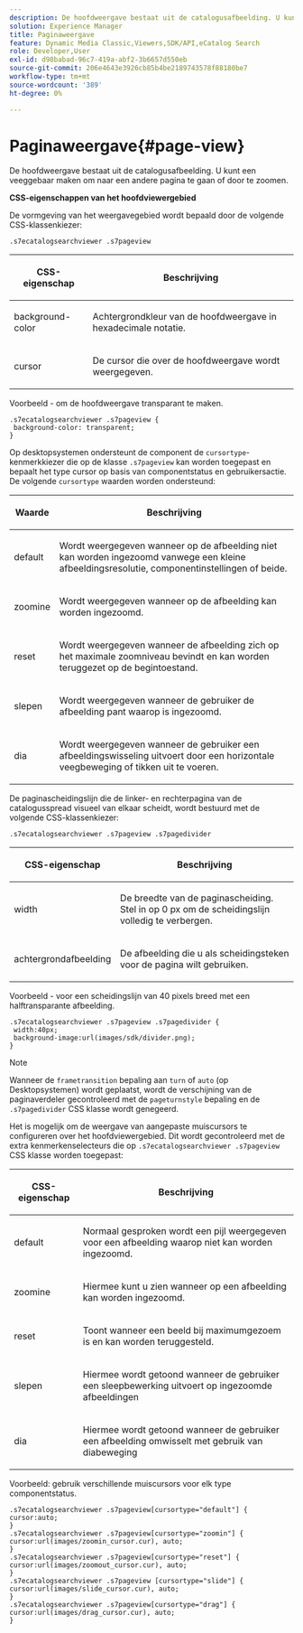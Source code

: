 ```yaml
---
description: De hoofdweergave bestaat uit de catalogusafbeelding. U kunt een veeggebaar maken om naar een andere pagina te gaan of door te zoomen.
solution: Experience Manager
title: Paginaweergave
feature: Dynamic Media Classic,Viewers,SDK/API,eCatalog Search
role: Developer,User
exl-id: d98babad-96c7-419a-abf2-3b6657d550eb
source-git-commit: 206e4643e3926cb85b4be2189743578f88180be7
workflow-type: tm+mt
source-wordcount: '389'
ht-degree: 0%

---
```


# Paginaweergave{#page-view}

De hoofdweergave bestaat uit de catalogusafbeelding. U kunt een veeggebaar maken om naar een andere pagina te gaan of door te zoomen.

<!--<a id="section_061E550C1C1D4DB2BD663A898895B38C"></a>-->

**CSS-eigenschappen van het hoofdviewergebied**

De vormgeving van het weergavegebied wordt bepaald door de volgende CSS-klassenkiezer:

```
.s7ecatalogsearchviewer .s7pageview
```

<table id="table_94EE3F5BBE4547C0B4943471CEE7EDE4"> 
 <thead> 
  <tr> 
   <th colname="col1" class="entry"> <p> CSS-eigenschap </p> </th> 
   <th colname="col2" class="entry"> <p>Beschrijving </p> </th> 
  </tr> 
 </thead>
 <tbody> 
  <tr> 
   <td colname="col1"> <p> <span class="codeph"> background-color  </span> </p> </td> 
   <td colname="col2"> <p> Achtergrondkleur van de hoofdweergave in hexadecimale notatie. </p> </td> 
  </tr> 
  <tr> 
   <td colname="col1"> <p> <span class="codeph"> cursor  </span> </p> </td> 
   <td colname="col2"> <p>De cursor die over de hoofdweergave wordt weergegeven. </p> </td> 
  </tr> 
 </tbody> 
</table>

Voorbeeld - om de hoofdweergave transparant te maken.

```
.s7ecatalogsearchviewer .s7pageview { 
 background-color: transparent; 
}
```

Op desktopsystemen ondersteunt de component de `cursortype`-kenmerkkiezer die op de klasse `.s7pageview` kan worden toegepast en bepaalt het type cursor op basis van componentstatus en gebruikersactie. De volgende `cursortype` waarden worden ondersteund:

<table id="table_45B83F6CCDE84C36B0E087CA9144BFE6"> 
 <thead> 
  <tr> 
   <th colname="col1" class="entry"> <p>Waarde </p> </th> 
   <th colname="col2" class="entry"> <p>Beschrijving </p> </th> 
  </tr> 
 </thead>
 <tbody> 
  <tr> 
   <td colname="col1"> <p> <span class="codeph"> default  </span> </p> </td> 
   <td colname="col2"> <p>Wordt weergegeven wanneer op de afbeelding niet kan worden ingezoomd vanwege een kleine afbeeldingsresolutie, componentinstellingen of beide. </p> </td> 
  </tr> 
  <tr> 
   <td colname="col1"> <p> <span class="codeph"> zoomine  </span> </p> </td> 
   <td colname="col2"> <p>Wordt weergegeven wanneer op de afbeelding kan worden ingezoomd. </p> </td> 
  </tr> 
  <tr> 
   <td colname="col1"> <p> <span class="codeph"> reset  </span> </p> </td> 
   <td colname="col2"> <p>Wordt weergegeven wanneer de afbeelding zich op het maximale zoomniveau bevindt en kan worden teruggezet op de begintoestand. </p> </td> 
  </tr> 
  <tr> 
   <td colname="col1"> <p> <span class="codeph"> slepen  </span> </p> </td> 
   <td colname="col2"> <p>Wordt weergegeven wanneer de gebruiker de afbeelding pant waarop is ingezoomd. </p> </td> 
  </tr> 
  <tr> 
   <td colname="col1"> <p> <span class="codeph"> dia  </span> </p> </td> 
   <td colname="col2"> <p>Wordt weergegeven wanneer de gebruiker een afbeeldingswisseling uitvoert door een horizontale veegbeweging of tikken uit te voeren. </p> </td> 
  </tr> 
 </tbody> 
</table>

De paginascheidingslijn die de linker- en rechterpagina van de catalogusspread visueel van elkaar scheidt, wordt bestuurd met de volgende CSS-klassenkiezer:

`.s7ecatalogsearchviewer .s7pageview .s7pagedivider`

<table id="table_77EBC9A77BF14CF4974F8F43C709A207"> 
 <thead> 
  <tr> 
   <th colname="col1" class="entry"> <p> CSS-eigenschap </p> </th> 
   <th colname="col2" class="entry"> <p>Beschrijving </p> </th> 
  </tr> 
 </thead>
 <tbody> 
  <tr> 
   <td colname="col1"> <p> <span class="codeph"> width </span> </p> </td> 
   <td colname="col2"> <p> De breedte van de paginascheiding. Stel in op <span class="codeph"> 0 </span> px om de scheidingslijn volledig te verbergen. </p> </td> 
  </tr> 
  <tr> 
   <td colname="col1"> <p> <span class="codeph"> achtergrondafbeelding  </span> </p> </td> 
   <td colname="col2"> <p>De afbeelding die u als scheidingsteken voor de pagina wilt gebruiken. </p> </td> 
  </tr> 
 </tbody> 
</table>

Voorbeeld - voor een scheidingslijn van 40 pixels breed met een halftransparante afbeelding.

```
.s7ecatalogsearchviewer .s7pageview .s7pagedivider { 
 width:40px; 
 background-image:url(images/sdk/divider.png); 
}
```

>[!NOTE]
>
>Wanneer de `frametransition` bepaling aan `turn` of `auto` (op Desktopsystemen) wordt geplaatst, wordt de verschijning van de paginaverdeler gecontroleerd met de `pageturnstyle` bepaling en de `.s7pagedivider` CSS klasse wordt genegeerd.

Het is mogelijk om de weergave van aangepaste muiscursors te configureren over het hoofdviewergebied. Dit wordt gecontroleerd met de extra kenmerkenselecteurs die op `.s7ecatalogsearchviewer .s7pageview` CSS klasse worden toegepast:

<table id="table_908164DECF9347A19A9696A23BBDB1A2"> 
 <thead> 
  <tr> 
   <th colname="col1" class="entry"> <p> CSS-eigenschap </p> </th> 
   <th colname="col2" class="entry"> <p>Beschrijving </p> </th> 
  </tr> 
 </thead>
 <tbody> 
  <tr> 
   <td colname="col1"> <p> <span class="codeph"> default  </span> </p> </td> 
   <td colname="col2"> <p> Normaal gesproken wordt een pijl weergegeven voor een afbeelding waarop niet kan worden ingezoomd. </p> </td> 
  </tr> 
  <tr> 
   <td colname="col1"> <p> <span class="codeph"> zoomine  </span> </p> </td> 
   <td colname="col2"> <p> Hiermee kunt u zien wanneer op een afbeelding kan worden ingezoomd. </p> </td> 
  </tr> 
  <tr> 
   <td colname="col1"> <p> <span class="codeph"> reset  </span> </p> </td> 
   <td colname="col2"> <p>Toont wanneer een beeld bij maximumgezoem is en kan worden teruggesteld. </p> </td> 
  </tr> 
  <tr> 
   <td colname="col1"> <p> <span class="codeph"> slepen  </span> </p> </td> 
   <td colname="col2"> <p>Hiermee wordt getoond wanneer de gebruiker een sleepbewerking uitvoert op ingezoomde afbeeldingen </p> </td> 
  </tr> 
  <tr> 
   <td colname="col1"> <p> <span class="codeph"> dia  </span> </p> </td> 
   <td colname="col2"> <p>Hiermee wordt getoond wanneer de gebruiker een afbeelding omwisselt met gebruik van diabeweging </p> </td> 
  </tr> 
 </tbody> 
</table>

Voorbeeld: gebruik verschillende muiscursors voor elk type componentstatus.

```
.s7ecatalogsearchviewer .s7pageview[cursortype="default"] { 
cursor:auto; 
} 
.s7ecatalogsearchviewer .s7pageview[cursortype="zoomin"] { 
cursor:url(images/zoomin_cursor.cur), auto; 
} 
.s7ecatalogsearchviewer .s7pageview[cursortype="reset"] { 
cursor:url(images/zoomout_cursor.cur), auto; 
} 
.s7ecatalogsearchviewer .s7pageview [cursortype="slide"] { 
cursor:url(images/slide_cursor.cur), auto; 
} 
.s7ecatalogsearchviewer .s7pageview[cursortype="drag"] { 
cursor:url(images/drag_cursor.cur), auto; 
}
```

